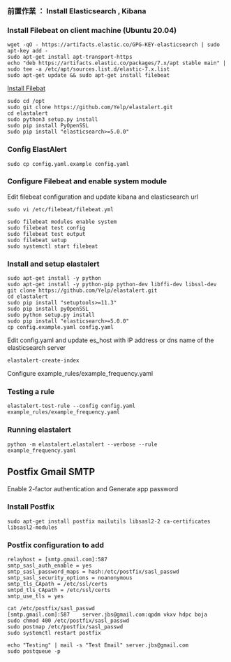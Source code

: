 ### 前置作業 ： Install Elasticsearch , Kibana 
### Install Filebeat on client machine (Ubuntu 20.04)
```
wget -qO - https://artifacts.elastic.co/GPG-KEY-elasticsearch | sudo apt-key add -
sudo apt-get install apt-transport-https
echo "deb https://artifacts.elastic.co/packages/7.x/apt stable main" | sudo tee -a /etc/apt/sources.list.d/elastic-7.x.list
sudo apt-get update && sudo apt-get install filebeat
```
[Install Filebat](https://www.elastic.co/guide/en/beats/filebeat/current/filebeat-installation-configuration.html) 

```
sudo cd /opt
sudo git clone https://github.com/Yelp/elastalert.git
cd elastalert
sudo python3 setup.py install
sudo pip install PyOpenSSL
sudo pip install "elasticsearch>=5.0.0"
```

### Config ElastAlert
```
sudo cp config.yaml.example config.yaml
```

### Configure Filebeat and enable system module
Edit filebeat configuration and update kibana and elasticsearch url
```
sudo vi /etc/filebeat/filebeat.yml
```
```
sudo filebeat modules enable system
sudo filebeat test config
sudo filebeat test output
sudo filebeat setup
sudo systemctl start filebeat
```
### Install and setup elastalert
```
sudo apt-get install -y python
sudo apt-get install -y python-pip python-dev libffi-dev libssl-dev
git clone https://github.com/Yelp/elastalert.git
cd elastalert
sudo pip install "setuptools>=11.3"
sudo pip install pyOpenSSL
sudo python setup.py install
sudo pip install "elasticsearch>=5.0.0"
cp config.example.yaml config.yaml
```
Edit config.yaml and update es_host with IP address or dns name of the elasticsearch server
```
elastalert-create-index
```
Configure example_rules/example_frequency.yaml
### Testing a rule
```
elastalert-test-rule --config config.yaml example_rules/example_frequency.yaml
```
### Running elastalert
```
python -m elastalert.elastalert --verbose --rule example_frequency.yaml
```

## Postfix Gmail SMTP
Enable 2-factor authentication and Generate app password

### Install Postfix
```
sudo apt-get install postfix mailutils libsasl2-2 ca-certificates libsasl2-modules
```

### Postfix configuration to add
```
relayhost = [smtp.gmail.com]:587
smtp_sasl_auth_enable = yes
smtp_sasl_password_maps = hash:/etc/postfix/sasl_passwd
smtp_sasl_security_options = noanonymous
smtp_tls_CApath = /etc/ssl/certs
smtpd_tls_CApath = /etc/ssl/certs
smtp_use_tls = yes
```
```
cat /etc/postfix/sasl_passwd
[smtp.gmail.com]:587	server.jbs@gmail.com:qpdm vkxv hdpc boja
sudo chmod 400 /etc/postfix/sasl_passwd
sudo postmap /etc/postfix/sasl_passwd
sudo systemctl restart postfix
```
```
echo "Testing" | mail -s "Test Email" server.jbs@gmail.com
sudo postqueue -p
```
